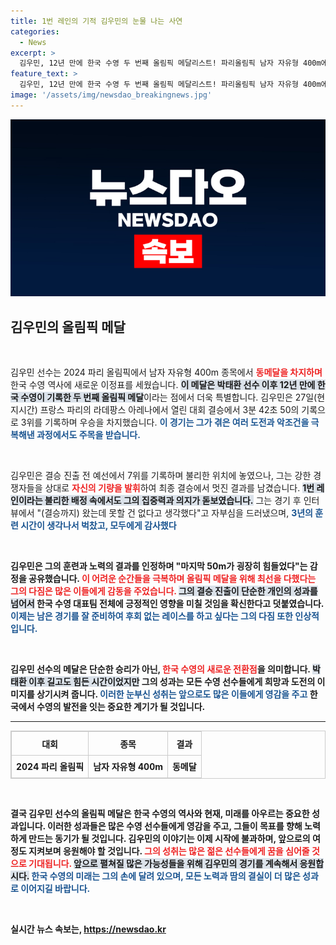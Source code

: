 ```yaml
---
title: 1번 레인의 기적 김우민의 눈물 나는 사연
categories:
  - News
excerpt: >
  김우민, 12년 만에 한국 수영 두 번째 올림픽 메달리스트! 파리올림픽 남자 자유형 400m에서 3위를 기록하며 감격의 눈물을 흘린 그는 힘든 훈련의 결실을 맺었다. 다음 경기를 기대해보세요!
feature_text: >
  김우민, 12년 만에 한국 수영 두 번째 올림픽 메달리스트! 파리올림픽 남자 자유형 400m에서 3위를 기록하며 감격의 눈물을 흘린 그는 힘든 훈련의 결실을 맺었다. 다음 경기를 기대해보세요!
image: '/assets/img/newsdao_breakingnews.jpg'
---
```


<p><img src="/assets/img/newsdao_breakingnews.jpg" alt="ontimetimes 속보" /></p>

<h2 data-ke-size="size26">김우민의 올림픽 메달</h2>

<p data-ke-size="size16">&nbsp;</p>

<p>김우민 선수는 2024 파리 올림픽에서 남자 자유형 400m 종목에서 <b><span style="color: #ee2323;">동메달을 차지하며</span></b> 한국 수영 역사에 새로운 이정표를 세웠습니다. <b><span style="background-color: #21538527;">이 메달은 박태환 선수 이후 12년 만에 한국 수영이 기록한 두 번째 올림픽 메달</span></b>이라는 점에서 더욱 특별합니다. 김우민은 27일(현지시간) 프랑스 파리의 라데팡스 아레나에서 열린 대회 결승에서 3분 42초 50의 기록으로 3위를 기록하며 우승을 차지했습니다. <b><span style="color: #1a5490;">이 경기는 그가 겪은 여러 도전과 악조건을 극복해낸 과정에서도 주목을 받습니다.</span></b></p>

<p data-ke-size="size16">&nbsp;</p>

<p>김우민은 결승 진출 전 예선에서 7위를 기록하며 불리한 위치에 놓였으나, 그는 강한 경쟁자들을 상대로 <b><span style="color: #ee2323;">자신의 기량을 발휘</span></b>하여 최종 결승에서 멋진 결과를 남겼습니다. <b><span style="background-color: #21538527;">1번 레인이라는 불리한 배정 속에서도 그의 집중력과 의지가 돋보였습니다.</span></b> 그는 경기 후 인터뷰에서 "(결승까지) 왔는데 못할 건 없다고 생각했다"고 자부심을 드러냈으며, <b><span style="color: #1a5490;">3년의 훈련 시간이 생각나서 벅찼고, 모두에게 감사했다</span></b고 말했습니다.</p>

<p data-ke-size="size16">&nbsp;</p>

<p>김우민은 그의 훈련과 노력의 결과를 인정하며 "마지막 50m가 굉장히 힘들었다"는 감정을 공유했습니다. <b><span style="color: #ee2323;">이 어려운 순간들을 극복하며 올림픽 메달을 위해 최선을 다했다는 그의 다짐은 많은 이들에게 감동을 주었습니다.</span></b> <b><span style="background-color: #21538527;">그의 결승 진출이 단순한 개인의 성과를 넘어서</span></b> 한국 수영 대표팀 전체에 긍정적인 영향을 미칠 것임을 확신한다고 덧붙였습니다. <b><span style="color: #1a5490;">이제는 남은 경기를 잘 준비하여 후회 없는 레이스를 하고 싶다는 그의 다짐 또한 인상적입니다.</span></b></p>

<p data-ke-size="size16">&nbsp;</p>

<p>김우민 선수의 메달은 단순한 승리가 아닌, <b><span style="color: #ee2323;">한국 수영의 새로운 전환점</span></b>을 의미합니다. <b><span style="background-color: #21538527;">박태환 이후 길고도 힘든 시간이었지만</span></b> 그의 성과는 모든 수영 선수들에게 희망과 도전의 이미지를 상기시켜 줍니다. <b><span style="color: #1a5490;">이러한 눈부신 성취는 앞으로도 많은 이들에게 영감을 주고</span></b> 한국에서 수영의 발전을 잇는 중요한 계기가 될 것입니다.</p>

<hr>

<table style="width: 100%; border: 1px solid #ccc; border-collapse: collapse;">
  <tr>
    <th style="border: 1px solid #ccc; text-align: center; height: 30px;"><b>대회</b></th>
    <th style="border: 1px solid #ccc; text-align: center; height: 30px;"><b>종목</b></th>
    <th style="border: 1px solid #ccc; text-align: center; height: 30px;"><b>결과</b></th>
  </tr>
  <tr>
    <td style="border: 1px solid #ccc; text-align: center; height: 30px;">2024 파리 올림픽</td>
    <td style="border: 1px solid #ccc; text-align: center; height: 30px;">남자 자유형 400m</td>
    <td style="border: 1px solid #ccc; text-align: center; height: 30px;"><b>동메달</b></td>
  </tr>
</table>

<p data-ke-size="size16">&nbsp;</p>

<p>결국 김우민 선수의 올림픽 메달은 한국 수영의 역사와 현재, 미래를 아우르는 중요한 성과입니다. 이러한 성과들은 많은 수영 선수들에게 영감을 주고, 그들이 목표를 향해 노력하게 만드는 동기가 될 것입니다. 김우민의 이야기는 이제 시작에 불과하며, 앞으로의 여정도 지켜보며 응원해야 할 것입니다. <b><span style="color: #ee2323;">그의 성취는 많은 젊은 선수들에게 꿈을 심어줄 것으로 기대됩니다.</span></b> <b><span style="background-color: #21538527;">앞으로 펼쳐질 많은 가능성들을 위해 김우민의 경기를 계속해서 응원합시다.</span></b> <b><span style="color: #1a5490;">한국 수영의 미래는 그의 손에 달려 있으며, 모든 노력과 땀의 결실이 더 많은 성과로 이어지길 바랍니다.</span></b></p>

<p data-ke-size="size16">&nbsp;</p>
실시간 뉴스 속보는, <a href="https://newsdao.kr" rel="dofollow">https://newsdao.kr</a>


